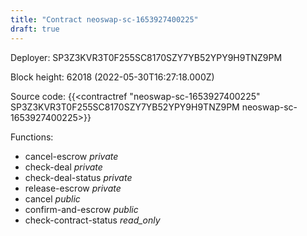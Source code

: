 ```yaml
---
title: "Contract neoswap-sc-1653927400225"
draft: true
---
```

Deployer: SP3Z3KVR3T0F255SC8170SZY7YB52YPY9H9TNZ9PM


 



Block height: 62018 (2022-05-30T16:27:18.000Z)

Source code: {{<contractref "neoswap-sc-1653927400225" SP3Z3KVR3T0F255SC8170SZY7YB52YPY9H9TNZ9PM neoswap-sc-1653927400225>}}

Functions:

* cancel-escrow _private_
* check-deal _private_
* check-deal-status _private_
* release-escrow _private_
* cancel _public_
* confirm-and-escrow _public_
* check-contract-status _read_only_

